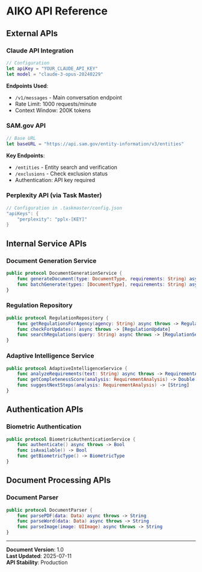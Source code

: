 # AIKO API Reference

## External APIs

### Claude API Integration
```swift
// Configuration
let apiKey = "YOUR_CLAUDE_API_KEY"
let model = "claude-3-opus-20240229"
```

**Endpoints Used**:
- `/v1/messages` - Main conversation endpoint
- Rate Limit: 1000 requests/minute
- Context Window: 200K tokens

### SAM.gov API
```swift
// Base URL
let baseURL = "https://api.sam.gov/entity-information/v3/entities"
```

**Key Endpoints**:
- `/entities` - Entity search and verification
- `/exclusions` - Check exclusion status
- Authentication: API key required

### Perplexity API (via Task Master)
```swift
// Configuration in .taskmaster/config.json
"apiKeys": {
    "perplexity": "pplx-[KEY]"
}
```

## Internal Service APIs

### Document Generation Service
```swift
public protocol DocumentGenerationService {
    func generateDocument(type: DocumentType, requirements: String) async throws -> GeneratedDocument
    func batchGenerate(types: [DocumentType], requirements: String) async throws -> [GeneratedDocument]
}
```

### Regulation Repository
```swift
public protocol RegulationRepository {
    func getRegulationsForAgency(agency: String) async throws -> RegulationSet
    func checkForUpdates() async throws -> [RegulationUpdate]
    func searchRegulations(query: String) async throws -> [RegulationSearchResult]
}
```

### Adaptive Intelligence Service
```swift
public protocol AdaptiveIntelligenceService {
    func analyzeRequirements(text: String) async throws -> RequirementAnalysis
    func getCompletenessScore(analysis: RequirementAnalysis) -> Double
    func suggestNextSteps(analysis: RequirementAnalysis) -> [String]
}
```

## Authentication APIs

### Biometric Authentication
```swift
public protocol BiometricAuthenticationService {
    func authenticate() async throws -> Bool
    func isAvailable() -> Bool
    func getBiometricType() -> BiometricType
}
```

## Document Processing APIs

### Document Parser
```swift
public protocol DocumentParser {
    func parsePDF(data: Data) async throws -> String
    func parseWord(data: Data) async throws -> String
    func parseImage(image: UIImage) async throws -> String
}
```

---

**Document Version**: 1.0  
**Last Updated**: 2025-07-11  
**API Stability**: Production